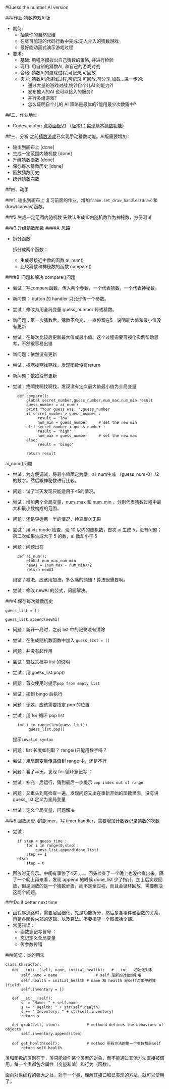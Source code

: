 #Guess the number AI version



###作业:猜数游戏AI版
- 期待:
    + 抽象你的自然思维
    + 在尽可能短的代码行数中完成:无人介入的猜数游戏
    + 最好能动画式演示游戏过程
- 要求:
    + 基础: 用程序模拟出自己猜数的策略, 并进行检验
    + 可用: 用自制的猜数AI, 和自己的游戏对战
    + 合格: 猜数AI的游戏过程,可记录,可回放
    + 天才: 猜数AI的游戏过程,可记录,可回放,可分享,加载...进一步的:
        * 通过大量的游戏对战,统计自个儿AI 的能力?! 
        * 发布他人的AI 也可以接入的服务?
        * 并行多组游戏?
        * 怎么证明自个儿的 AI 策略是最优的?能用最少次数猜中?
        
##二、作业地址
- Codesculptor: [点彩画板V1](http://www.codeskulptor.org/#user39_mI9h518rF5_8.py) （[版本1：实现基本猜数功能](http://www.codeskulptor.org/#user39_ILZDVOyDt5_1.py)）


##三、分析
之前[猜数游戏](http://www.codeskulptor.org/#user39_o4PKSQCHO3_3.py)已实现手动猜数功能。AI版需要增加：

- 输出到画布上 [done]
- 生成一定范围内随机数 [done]
- 升级猜数函数 [done]
- 保存每次猜数历史 [done]
- 回放猜数历史
- 统计猜数次数

##四、动手

###1. 输出到画布上
复习前面的作业，增加``frame.set_draw_handler(draw)``和 draw(canvas)函数。

###2.生成一定范围内随机数
先默认生成10内随机数作为神秘数，方便测试

###3.升级猜数函数
####A-思路
- 拆分函数

	拆分成两个函数：
	
	+ 生成最接近中数的函数 ai_num()
	+ 比较猜数和神秘数的函数 compare()



####B-问题和解决
compare()问题

- 尝试：写compare函数，传入两个参数，一个代表猜数，一个代表神秘数。
- 新问题： button 的 handler 只允许传一个参数。
- 尝试：修改为用全局变量 guess_number 传递猜数。
- 新问题：第一次猜数后，猜数不会变，一直停留在5。说明最大值和最小值没有更新
- 尝试：在每次比较后更新最大值或最小值。这个过程需要可视化实例帮助思考，不然很容易出错
- 新问题：依然没有更新
- 尝试：找啊找啊找啊找，发现函数没有return
- 新问题：依然没有更新
- 尝试：找啊找啊找啊找，发现没有定义最大值最小值为全局变量

		def compare():
		    global secret_number,guess_number,num_max,num_min,result
		    guess_number = ai_num()
		    print "Your guess was: ",guess_number
		    if secret_number > guess_number :
		         result = 'low'
		         num_min = guess_number     # set the new min
		    elif secret_number < guess_number :
		         result = 'high'
		         num_max = guess_number     # set the new max
		    else:
		         result = 'bingo'
		    
		    return result

ai_num()问题

- 尝试：为方便调试，将最小值固定为零，ai_num生成 （guess_num-0）/2 的数字。然后跟神秘数进行比较。
- 问题：试了半天发现只能适用于<5的情况。
- 尝试：增加两个全局变量，num_max 和 num_min ，分别代表猜数过程中最大和最小数构成的范围。
- 问题：还是只适用一半的情况，检查很久无果
- 尝试：用 viz mode 检查，设 10 以内的随机数，首次 ai 生成 5，没有问题；第二次如果生成大于 5 的数，ai 数却小于 5
- 问题：问题出在
	
		def ai_num():
		    global num_max,num_min		    
		    newAI = (num_max - num_min)/2
		    return newAI
	用错了减法，应该用加法，多么痛的领悟！算法很重要啊。
	
- 尝试：修改 newAI 的公式，问题解决。


###4.保存每次猜数历史

``guess_list = []``

``guess_list.append(newAI)``

- 问题：新开一局时，之前 list 中的记录没有清除
- 尝试：在生成随机数函数中加入 ``guess_list = []``
- 问题：并没有起作用
- 尝试：查找文档中 list 的说明
- 尝试：用 guess_list.pop()
- 问题：首次使用时提示``pop from empty list``
- 尝试：挪到 bingo 后执行
- 问题：无效，应该需要指定 pop 的位置
- 尝试：用 for 循环 pop list

		for i in range(len(guess_list))
             guess_list.pop()
	提示``invalid syntax``  
- 问题：list 长度如何取？ range()只能用数字吗？
- 尝试：用局部变量传递值到 range 中，还是不行
- 问题：看了半天，发现 for 循环忘记写 ：
- 尝试：补充：后运行，猜到最后一步提示 ``pop index out of range``
- 问题：又重头到尾检查一遍，发现问题又出在重新开始的函数里面，没有讲 guess_list 定义为全局变量
- 尝试：定义全局变量，问题解决

###5.回放历史
增加timer，写 timer handler，需要增加计数器记录猜数的次数

- 尝试：

		if step < guess_time :
        	for i in range(0,step):
            	guess_list.append(done_list)
	        step += 1
    	else:
    	    step = 0
- 回放时无显示。中间有事停了4天。。。。回头检查了一个晚上也没检查出来。隔了一个晚上再来看，发现 append 的时候 done_list 少了指针。加上后实现回放，但是回放的是一个猜数步骤，而不是全过程，而且会循环回放，需要解决这两个问题。


###Do it better next time
- 画程序思路时，需要层层细化，先是功能拆分，然后是各事件和函数的关系，再是各函数内部的逻辑，以及算法。不要指望一个图概括全部。
- 常见错误：
	+ 函数忘记写冒号 ：
	+ 忘记定义全局变量
	+ 传参数传错

###笔记：类的用法
	
	class Character:
	   def __init__(self, name, initial_health):   # __int__ 初始化对象
	       self.name = name					# self 是新的对象的引用
	       self.health = initial_health	# name 和 health 是self对象中的域(field)
	       self.inventory = []
	       
	   def __str__(self):
	       s  = "Name: " + self.name
	       s += " Health: " + str(self.health)
	       s += " Inventory: " + str(self.inventory)
	       return s
	   
	   def grab(self, item):			# methond defines the behaviors of objects
	       self.inventory.append(item)
	       
	   def get_health(self):			# method 所有方法的第一个参数都是self
	       return self.health
	       
类和函数的区别在于，类只能操作某个类型的对象，而不能通过其他方法直接被调用。每一个类都包含属性（变量和值）和行为（函数）。

面向对象编程的强大之处，对于一个类，理解其接口和已实现的方法，就可以使用了。


